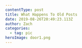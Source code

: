 ```yaml
---
contentType: post
title: What Happens To Old Posts
date: 2019-08-26T20:49:23.113Z
author: Zach
categories:
  - tag: pic
heroImage: door1.png
---
```

